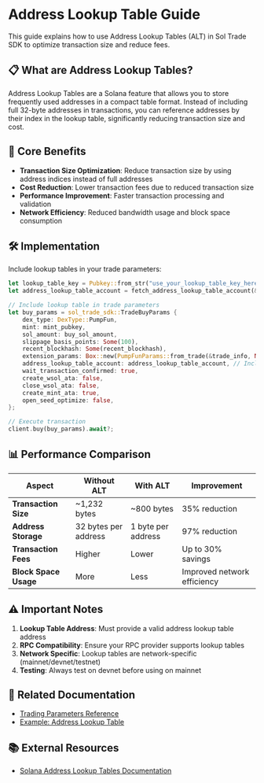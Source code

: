 # Address Lookup Table Guide

This guide explains how to use Address Lookup Tables (ALT) in Sol Trade SDK to optimize transaction size and reduce fees.

## 📋 What are Address Lookup Tables?

Address Lookup Tables are a Solana feature that allows you to store frequently used addresses in a compact table format. Instead of including full 32-byte addresses in transactions, you can reference addresses by their index in the lookup table, significantly reducing transaction size and cost.

## 🚀 Core Benefits

- **Transaction Size Optimization**: Reduce transaction size by using address indices instead of full addresses
- **Cost Reduction**: Lower transaction fees due to reduced transaction size
- **Performance Improvement**: Faster transaction processing and validation
- **Network Efficiency**: Reduced bandwidth usage and block space consumption

## 🛠️ Implementation

Include lookup tables in your trade parameters:

```rust
let lookup_table_key = Pubkey::from_str("use_your_lookup_table_key_here").unwrap();
let address_lookup_table_account = fetch_address_lookup_table_account(&client.rpc, &lookup_table_key).await.ok();

// Include lookup table in trade parameters
let buy_params = sol_trade_sdk::TradeBuyParams {
    dex_type: DexType::PumpFun,
    mint: mint_pubkey,
    sol_amount: buy_sol_amount,
    slippage_basis_points: Some(100),
    recent_blockhash: Some(recent_blockhash),
    extension_params: Box::new(PumpFunParams::from_trade(&trade_info, None)),
    address_lookup_table_account: address_lookup_table_account, // Include lookup table
    wait_transaction_confirmed: true,
    create_wsol_ata: false,
    close_wsol_ata: false,
    create_mint_ata: true,
    open_seed_optimize: false,
};

// Execute transaction
client.buy(buy_params).await?;
```

## 📊 Performance Comparison

| Aspect | Without ALT | With ALT | Improvement |
|--------|-------------|----------|-------------|
| **Transaction Size** | ~1,232 bytes | ~800 bytes | 35% reduction |
| **Address Storage** | 32 bytes per address | 1 byte per address | 97% reduction |
| **Transaction Fees** | Higher | Lower | Up to 30% savings |
| **Block Space Usage** | More | Less | Improved network efficiency |

## ⚠️ Important Notes

1. **Lookup Table Address**: Must provide a valid address lookup table address
3. **RPC Compatibility**: Ensure your RPC provider supports lookup tables
4. **Network Specific**: Lookup tables are network-specific (mainnet/devnet/testnet)
5. **Testing**: Always test on devnet before using on mainnet

## 🔗 Related Documentation

- [Trading Parameters Reference](TRADING_PARAMETERS.md)
- [Example: Address Lookup Table](../examples/address_lookup/)

## 📚 External Resources

- [Solana Address Lookup Tables Documentation](https://docs.solana.com/developing/lookup-tables)